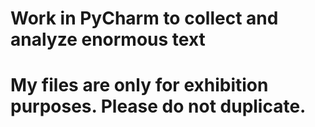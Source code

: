 # Work in PyCharm to collect and analyze enormous text
# My files are only for exhibition purposes. Please do not duplicate.
